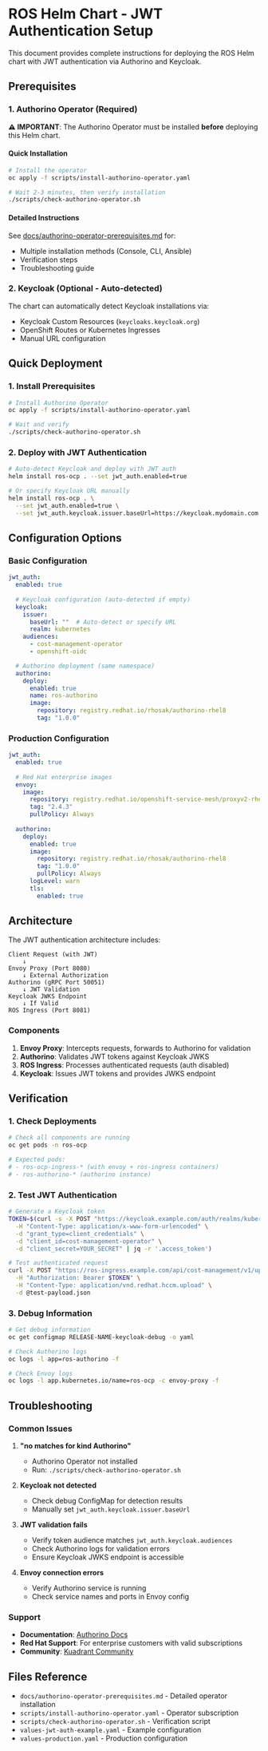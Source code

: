 # ROS Helm Chart - JWT Authentication Setup

This document provides complete instructions for deploying the ROS Helm chart with JWT authentication via Authorino and Keycloak.

## Prerequisites

### 1. Authorino Operator (Required)

**⚠️ IMPORTANT**: The Authorino Operator must be installed **before** deploying this Helm chart.

#### Quick Installation

```bash
# Install the operator
oc apply -f scripts/install-authorino-operator.yaml

# Wait 2-3 minutes, then verify installation
./scripts/check-authorino-operator.sh
```

#### Detailed Instructions

See [docs/authorino-operator-prerequisites.md](docs/authorino-operator-prerequisites.md) for:
- Multiple installation methods (Console, CLI, Ansible)
- Verification steps
- Troubleshooting guide

### 2. Keycloak (Optional - Auto-detected)

The chart can automatically detect Keycloak installations via:
- Keycloak Custom Resources (`keycloaks.keycloak.org`)
- OpenShift Routes or Kubernetes Ingresses
- Manual URL configuration

## Quick Deployment

### 1. Install Prerequisites

```bash
# Install Authorino Operator
oc apply -f scripts/install-authorino-operator.yaml

# Wait and verify
./scripts/check-authorino-operator.sh
```

### 2. Deploy with JWT Authentication

```bash
# Auto-detect Keycloak and deploy with JWT auth
helm install ros-ocp . --set jwt_auth.enabled=true

# Or specify Keycloak URL manually
helm install ros-ocp . \
  --set jwt_auth.enabled=true \
  --set jwt_auth.keycloak.issuer.baseUrl=https://keycloak.mydomain.com
```

## Configuration Options

### Basic Configuration

```yaml
jwt_auth:
  enabled: true
  
  # Keycloak configuration (auto-detected if empty)
  keycloak:
    issuer:
      baseUrl: ""  # Auto-detect or specify URL
      realm: kubernetes
    audiences:
      - cost-management-operator
      - openshift-oidc

  # Authorino deployment (same namespace)
  authorino:
    deploy:
      enabled: true
      name: ros-authorino
      image:
        repository: registry.redhat.io/rhosak/authorino-rhel8
        tag: "1.0.0"
```

### Production Configuration

```yaml
jwt_auth:
  enabled: true
  
  # Red Hat enterprise images
  envoy:
    image:
      repository: registry.redhat.io/openshift-service-mesh/proxyv2-rhel9
      tag: "2.4.3"
      pullPolicy: Always
  
  authorino:
    deploy:
      enabled: true
      image:
        repository: registry.redhat.io/rhosak/authorino-rhel8
        tag: "1.0.0"
        pullPolicy: Always
      logLevel: warn
      tls:
        enabled: true
```

## Architecture

The JWT authentication architecture includes:

```
Client Request (with JWT) 
    ↓
Envoy Proxy (Port 8080)
    ↓ External Authorization
Authorino (gRPC Port 50051)
    ↓ JWT Validation
Keycloak JWKS Endpoint
    ↓ If Valid
ROS Ingress (Port 8081)
```

### Components

1. **Envoy Proxy**: Intercepts requests, forwards to Authorino for validation
2. **Authorino**: Validates JWT tokens against Keycloak JWKS
3. **ROS Ingress**: Processes authenticated requests (auth disabled)
4. **Keycloak**: Issues JWT tokens and provides JWKS endpoint

## Verification

### 1. Check Deployments

```bash
# Check all components are running
oc get pods -n ros-ocp

# Expected pods:
# - ros-ocp-ingress-* (with envoy + ros-ingress containers)
# - ros-authorino-* (authorino instance)
```

### 2. Test JWT Authentication

```bash
# Generate a Keycloak token
TOKEN=$(curl -s -X POST "https://keycloak.example.com/auth/realms/kubernetes/protocol/openid-connect/token" \
  -H "Content-Type: application/x-www-form-urlencoded" \
  -d "grant_type=client_credentials" \
  -d "client_id=cost-management-operator" \
  -d "client_secret=YOUR_SECRET" | jq -r '.access_token')

# Test authenticated request
curl -X POST "https://ros-ingress.example.com/api/cost-management/v1/upload" \
  -H "Authorization: Bearer $TOKEN" \
  -H "Content-Type: application/vnd.redhat.hccm.upload" \
  -d @test-payload.json
```

### 3. Debug Information

```bash
# Get debug information
oc get configmap RELEASE-NAME-keycloak-debug -o yaml

# Check Authorino logs
oc logs -l app=ros-authorino -f

# Check Envoy logs
oc logs -l app.kubernetes.io/name=ros-ocp -c envoy-proxy -f
```

## Troubleshooting

### Common Issues

1. **"no matches for kind Authorino"**
   - Authorino Operator not installed
   - Run: `./scripts/check-authorino-operator.sh`

2. **Keycloak not detected**
   - Check debug ConfigMap for detection results
   - Manually set `jwt_auth.keycloak.issuer.baseUrl`

3. **JWT validation fails**
   - Verify token audience matches `jwt_auth.keycloak.audiences`
   - Check Authorino logs for validation errors
   - Ensure Keycloak JWKS endpoint is accessible

4. **Envoy connection errors**
   - Verify Authorino service is running
   - Check service names and ports in Envoy config

### Support

- **Documentation**: [Authorino Docs](https://docs.kuadrant.io/authorino/)
- **Red Hat Support**: For enterprise customers with valid subscriptions
- **Community**: [Kuadrant Community](https://github.com/kuadrant)

## Files Reference

- `docs/authorino-operator-prerequisites.md` - Detailed operator installation
- `scripts/install-authorino-operator.yaml` - Operator subscription
- `scripts/check-authorino-operator.sh` - Verification script
- `values-jwt-auth-example.yaml` - Example configuration
- `values-production.yaml` - Production configuration
